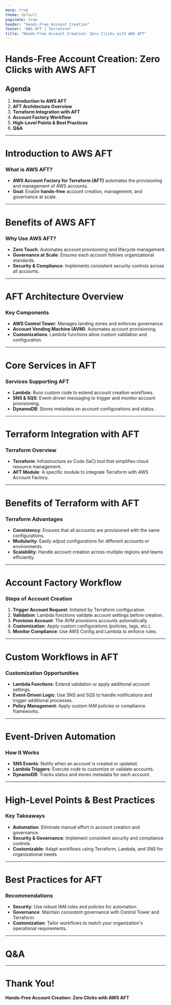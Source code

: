 ```yaml
---
marp: true
theme: default
paginate: true
header: "Hands-Free Account Creation"
footer: "AWS AFT | Terraform"
title: "Hands-Free Account Creation: Zero Clicks with AWS AFT"
---
```


# Hands-Free Account Creation: Zero Clicks with AWS AFT

## Agenda
1. **Introduction to AWS AFT**
2. **AFT Architecture Overview**
3. **Terraform Integration with AFT**
4. **Account Factory Workflow**
5. **High-Level Points & Best Practices**
6. **Q&A**

---

# Introduction to AWS AFT

### What is AWS AFT?
- **AWS Account Factory for Terraform (AFT)** automates the provisioning and management of AWS accounts.
- **Goal**: Enable **hands-free** account creation, management, and governance at scale.

---

# Benefits of AWS AFT

### Why Use AWS AFT?
- **Zero Touch**: Automates account provisioning and lifecycle management.
- **Governance at Scale**: Ensures each account follows organizational standards.
- **Security & Compliance**: Implements consistent security controls across all accounts.

---

# AFT Architecture Overview

### Key Components
- **AWS Control Tower**: Manages landing zones and enforces governance.
- **Account Vending Machine (AVM)**: Automates account provisioning.
- **Customizations**: Lambda functions allow custom validation and configuration.

---

# Core Services in AFT

### Services Supporting AFT
- **Lambda**: Runs custom code to extend account creation workflows.
- **SNS & SQS**: Event-driven messaging to trigger and monitor account provisioning.
- **DynamoDB**: Stores metadata on account configurations and status.

---

# Terraform Integration with AFT

### Terraform Overview
- **Terraform**: Infrastructure as Code (IaC) tool that simplifies cloud resource management.
- **AFT Module**: A specific module to integrate Terraform with AWS Account Factory.

---

# Benefits of Terraform with AFT

### Terraform Advantages
- **Consistency**: Ensures that all accounts are provisioned with the same configurations.
- **Modularity**: Easily adjust configurations for different accounts or environments.
- **Scalability**: Handle account creation across multiple regions and teams efficiently.

---

# Account Factory Workflow

### Steps of Account Creation
1. **Trigger Account Request**: Initiated by Terraform configuration.
2. **Validation**: Lambda functions validate account settings before creation.
3. **Provision Account**: The AVM provisions accounts automatically.
4. **Customization**: Apply custom configurations (policies, tags, etc.).
5. **Monitor Compliance**: Use AWS Config and Lambda to enforce rules.

---

# Custom Workflows in AFT

### Customization Opportunities
- **Lambda Functions**: Extend validation or apply additional account settings.
- **Event-Driven Logic**: Use SNS and SQS to handle notifications and trigger additional processes.
- **Policy Management**: Apply custom IAM policies or compliance frameworks.

---

# Event-Driven Automation

### How It Works
- **SNS Events**: Notify when an account is created or updated.
- **Lambda Triggers**: Execute code to customize or validate accounts.
- **DynamoDB**: Tracks status and stores metadata for each account.

---

# High-Level Points & Best Practices

### Key Takeaways
- **Automation**: Eliminate manual effort in account creation and governance.
- **Security & Governance**: Implement consistent security and compliance controls.
- **Customizable**: Adapt workflows using Terraform, Lambda, and SNS for organizational needs.

---

# Best Practices for AFT

### Recommendations
- **Security**: Use robust IAM roles and policies for automation.
- **Governance**: Maintain consistent governance with Control Tower and Terraform.
- **Customization**: Tailor workflows to match your organization's operational requirements.

---

# Q&A

---

# Thank You!
**Hands-Free Account Creation: Zero Clicks with AWS AFT**
